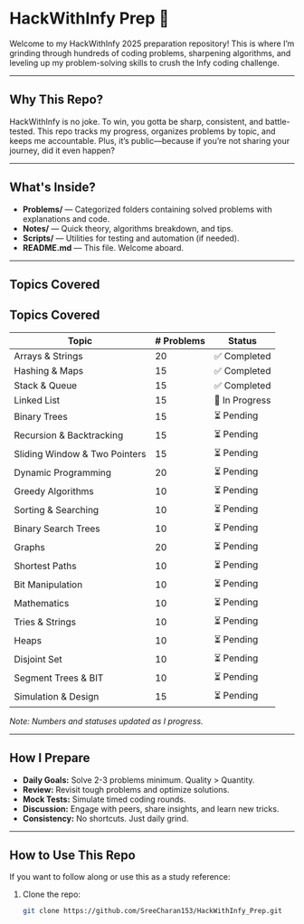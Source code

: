 # HackWithInfy Prep 🚀

Welcome to my HackWithInfy 2025 preparation repository! This is where I’m grinding through hundreds of coding problems, sharpening algorithms, and leveling up my problem-solving skills to crush the Infy coding challenge.

---

## Why This Repo?

HackWithInfy is no joke. To win, you gotta be sharp, consistent, and battle-tested. This repo tracks my progress, organizes problems by topic, and keeps me accountable. Plus, it’s public—because if you’re not sharing your journey, did it even happen?

---

## What's Inside?

- **Problems/** — Categorized folders containing solved problems with explanations and code.
- **Notes/** — Quick theory, algorithms breakdown, and tips.
- **Scripts/** — Utilities for testing and automation (if needed).
- **README.md** — This file. Welcome aboard.

---

## Topics Covered

## Topics Covered

| Topic                     | # Problems | Status         |
|---------------------------|------------|----------------|
| Arrays & Strings          | 20         | ✅ Completed  |
| Hashing & Maps            | 15         | ✅ Completed   |
| Stack & Queue             | 15         | ✅ Completed   |
| Linked List               | 15         | 🚧 In Progress |
| Binary Trees              | 15         | ⏳ Pending     |
| Recursion & Backtracking  | 15         | ⏳ Pending     |
| Sliding Window & Two Pointers | 15     | ⏳ Pending     |
| Dynamic Programming       | 20         | ⏳ Pending     |
| Greedy Algorithms         | 10         | ⏳ Pending     |
| Sorting & Searching       | 10         | ⏳ Pending     |
| Binary Search Trees       | 10         | ⏳ Pending     |
| Graphs                   | 20         | ⏳ Pending     |
| Shortest Paths            | 10         | ⏳ Pending     |
| Bit Manipulation          | 10         | ⏳ Pending     |
| Mathematics               | 10         | ⏳ Pending     |
| Tries & Strings           | 10         | ⏳ Pending     |
| Heaps                     | 10         | ⏳ Pending     |
| Disjoint Set              | 10         | ⏳ Pending     |
| Segment Trees & BIT       | 10         | ⏳ Pending     |
| Simulation & Design       | 15         | ⏳ Pending     |


*Note: Numbers and statuses updated as I progress.*

---

## How I Prepare

- **Daily Goals:** Solve 2-3 problems minimum. Quality > Quantity.
- **Review:** Revisit tough problems and optimize solutions.
- **Mock Tests:** Simulate timed coding rounds.
- **Discussion:** Engage with peers, share insights, and learn new tricks.
- **Consistency:** No shortcuts. Just daily grind.

---

## How to Use This Repo

If you want to follow along or use this as a study reference:

1. Clone the repo:
   ```bash
   git clone https://github.com/SreeCharan153/HackWithInfy_Prep.git
